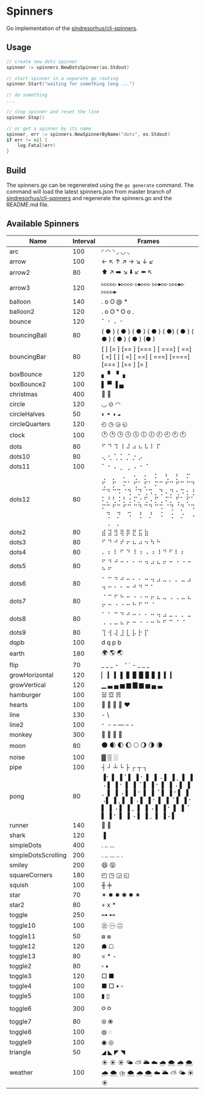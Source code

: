 # Spinners

Go implementation of the [sindresorhus/cli-spinners](https://github.com/sindresorhus/cli-spinners).

## Usage

```go
// create new dots spinner
spinner := spinners.NewDotsSpinner(os.Stdout)

// start spinner in a separate go routing
spinner.Start("waiting for something long ...")

// do something
...

// stop spinner and reset the line
spinner.Stop()

// or get a spinner by its name
spinner, err := spinners.NewSpinnerByName("dots", os.Stdout)
if err != nil {
    log.Fatal(err)
}
```

## Build

The spinners.go can be regenerated using the `go generate` command. The command will load the latest spinners.json from
master branch of [sindresorhus/cli-spinners](https://github.com/sindresorhus/cli-spinners) and regenerate the
spinners.go and the README.md file.

## Available Spinners
| Name | Interval | Frames |
| ---- | -------- | ------ |
| arc | 100 | ◜ ◠ ◝ ◞ ◡ ◟  |
| arrow | 100 | ← ↖ ↑ ↗ → ↘ ↓ ↙  |
| arrow2 | 80 | ⬆️  ↗️  ➡️  ↘️  ⬇️  ↙️  ⬅️  ↖️   |
| arrow3 | 120 | ▹▹▹▹▹ ▸▹▹▹▹ ▹▸▹▹▹ ▹▹▸▹▹ ▹▹▹▸▹ ▹▹▹▹▸  |
| balloon | 140 |   . o O @ *    |
| balloon2 | 120 | . o O ° O o .  |
| bounce | 120 | ⠁ ⠂ ⠄ ⠂  |
| bouncingBall | 80 | ( ●    ) (  ●   ) (   ●  ) (    ● ) (     ●) (    ● ) (   ●  ) (  ●   ) ( ●    ) (●     )  |
| bouncingBar | 80 | [    ] [=   ] [==  ] [=== ] [ ===] [  ==] [   =] [    ] [   =] [  ==] [ ===] [====] [=== ] [==  ] [=   ]  |
| boxBounce | 120 | ▖ ▘ ▝ ▗  |
| boxBounce2 | 100 | ▌ ▀ ▐ ▄  |
| christmas | 400 | 🌲 🎄  |
| circle | 120 | ◡ ⊙ ◠  |
| circleHalves | 50 | ◐ ◓ ◑ ◒  |
| circleQuarters | 120 | ◴ ◷ ◶ ◵  |
| clock | 100 | 🕐  🕑  🕒  🕓  🕔  🕕  🕖  🕗  🕘  🕙  🕚   |
| dots | 80 | ⠋ ⠙ ⠹ ⠸ ⠼ ⠴ ⠦ ⠧ ⠇ ⠏  |
| dots10 | 80 | ⢄ ⢂ ⢁ ⡁ ⡈ ⡐ ⡠  |
| dots11 | 100 | ⠁ ⠂ ⠄ ⡀ ⢀ ⠠ ⠐ ⠈  |
| dots12 | 80 | ⢀⠀ ⡀⠀ ⠄⠀ ⢂⠀ ⡂⠀ ⠅⠀ ⢃⠀ ⡃⠀ ⠍⠀ ⢋⠀ ⡋⠀ ⠍⠁ ⢋⠁ ⡋⠁ ⠍⠉ ⠋⠉ ⠋⠉ ⠉⠙ ⠉⠙ ⠉⠩ ⠈⢙ ⠈⡙ ⢈⠩ ⡀⢙ ⠄⡙ ⢂⠩ ⡂⢘ ⠅⡘ ⢃⠨ ⡃⢐ ⠍⡐ ⢋⠠ ⡋⢀ ⠍⡁ ⢋⠁ ⡋⠁ ⠍⠉ ⠋⠉ ⠋⠉ ⠉⠙ ⠉⠙ ⠉⠩ ⠈⢙ ⠈⡙ ⠈⠩ ⠀⢙ ⠀⡙ ⠀⠩ ⠀⢘ ⠀⡘ ⠀⠨ ⠀⢐ ⠀⡐ ⠀⠠ ⠀⢀ ⠀⡀  |
| dots2 | 80 | ⣾ ⣽ ⣻ ⢿ ⡿ ⣟ ⣯ ⣷  |
| dots3 | 80 | ⠋ ⠙ ⠚ ⠞ ⠖ ⠦ ⠴ ⠲ ⠳ ⠓  |
| dots4 | 80 | ⠄ ⠆ ⠇ ⠋ ⠙ ⠸ ⠰ ⠠ ⠰ ⠸ ⠙ ⠋ ⠇ ⠆  |
| dots5 | 80 | ⠋ ⠙ ⠚ ⠒ ⠂ ⠂ ⠒ ⠲ ⠴ ⠦ ⠖ ⠒ ⠐ ⠐ ⠒ ⠓ ⠋  |
| dots6 | 80 | ⠁ ⠉ ⠙ ⠚ ⠒ ⠂ ⠂ ⠒ ⠲ ⠴ ⠤ ⠄ ⠄ ⠤ ⠴ ⠲ ⠒ ⠂ ⠂ ⠒ ⠚ ⠙ ⠉ ⠁  |
| dots7 | 80 | ⠈ ⠉ ⠋ ⠓ ⠒ ⠐ ⠐ ⠒ ⠖ ⠦ ⠤ ⠠ ⠠ ⠤ ⠦ ⠖ ⠒ ⠐ ⠐ ⠒ ⠓ ⠋ ⠉ ⠈  |
| dots8 | 80 | ⠁ ⠁ ⠉ ⠙ ⠚ ⠒ ⠂ ⠂ ⠒ ⠲ ⠴ ⠤ ⠄ ⠄ ⠤ ⠠ ⠠ ⠤ ⠦ ⠖ ⠒ ⠐ ⠐ ⠒ ⠓ ⠋ ⠉ ⠈ ⠈  |
| dots9 | 80 | ⢹ ⢺ ⢼ ⣸ ⣇ ⡧ ⡗ ⡏  |
| dqpb | 100 | d q p b  |
| earth | 180 | 🌍  🌎  🌏   |
| flip | 70 | _ _ _ - ` ` &#39; ´ - _ _ _  |
| growHorizontal | 120 | ▏ ▎ ▍ ▌ ▋ ▊ ▉ ▊ ▋ ▌ ▍ ▎  |
| growVertical | 120 | ▁ ▃ ▄ ▅ ▆ ▇ ▆ ▅ ▄ ▃  |
| hamburger | 100 | ☱ ☲ ☴  |
| hearts | 100 | 💛  💙  💜  💚  ❤️   |
| line | 130 | - \ | /  |
| line2 | 100 | ⠂ - – — – -  |
| monkey | 300 | 🙈  🙈  🙉  🙊   |
| moon | 80 | 🌑  🌒  🌓  🌔  🌕  🌖  🌗  🌘   |
| noise | 100 | ▓ ▒ ░  |
| pipe | 100 | ┤ ┘ ┴ └ ├ ┌ ┬ ┐  |
| pong | 80 | ▐⠂       ▌ ▐⠈       ▌ ▐ ⠂      ▌ ▐ ⠠      ▌ ▐  ⡀     ▌ ▐  ⠠     ▌ ▐   ⠂    ▌ ▐   ⠈    ▌ ▐    ⠂   ▌ ▐    ⠠   ▌ ▐     ⡀  ▌ ▐     ⠠  ▌ ▐      ⠂ ▌ ▐      ⠈ ▌ ▐       ⠂▌ ▐       ⠠▌ ▐       ⡀▌ ▐      ⠠ ▌ ▐      ⠂ ▌ ▐     ⠈  ▌ ▐     ⠂  ▌ ▐    ⠠   ▌ ▐    ⡀   ▌ ▐   ⠠    ▌ ▐   ⠂    ▌ ▐  ⠈     ▌ ▐  ⠂     ▌ ▐ ⠠      ▌ ▐ ⡀      ▌ ▐⠠       ▌  |
| runner | 140 | 🚶  🏃   |
| shark | 120 | ▐|\____________▌ ▐_|\___________▌ ▐__|\__________▌ ▐___|\_________▌ ▐____|\________▌ ▐_____|\_______▌ ▐______|\______▌ ▐_______|\_____▌ ▐________|\____▌ ▐_________|\___▌ ▐__________|\__▌ ▐___________|\_▌ ▐____________|\▌ ▐____________/|▌ ▐___________/|_▌ ▐__________/|__▌ ▐_________/|___▌ ▐________/|____▌ ▐_______/|_____▌ ▐______/|______▌ ▐_____/|_______▌ ▐____/|________▌ ▐___/|_________▌ ▐__/|__________▌ ▐_/|___________▌ ▐/|____________▌  |
| simpleDots | 400 | .   ..  ...      |
| simpleDotsScrolling | 200 | .   ..  ...  ..   .      |
| smiley | 200 | 😄  😝   |
| squareCorners | 180 | ◰ ◳ ◲ ◱  |
| squish | 100 | ╫ ╪  |
| star | 70 | ✶ ✸ ✹ ✺ ✹ ✷  |
| star2 | 80 | &#43; x *  |
| toggle | 250 | ⊶ ⊷  |
| toggle10 | 100 | ㊂ ㊀ ㊁  |
| toggle11 | 50 | ⧇ ⧆  |
| toggle12 | 120 | ☗ ☖  |
| toggle13 | 80 | = * -  |
| toggle2 | 80 | ▫ ▪  |
| toggle3 | 120 | □ ■  |
| toggle4 | 100 | ■ □ ▪ ▫  |
| toggle5 | 100 | ▮ ▯  |
| toggle6 | 300 | ဝ ၀  |
| toggle7 | 80 | ⦾ ⦿  |
| toggle8 | 100 | ◍ ◌  |
| toggle9 | 100 | ◉ ◎  |
| triangle | 50 | ◢ ◣ ◤ ◥  |
| weather | 100 | ☀️  ☀️  ☀️  🌤  ⛅️  🌥  ☁️  🌧  🌨  🌧  🌨  🌧  🌨  ⛈  🌨  🌧  🌨  ☁️  🌥  ⛅️  🌤  ☀️  ☀️   |